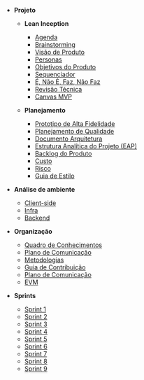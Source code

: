 - **Projeto**

  - **Lean Inception**
    - [Agenda](visao/agenda.md)
    - [Brainstorming](visao/brainstorming.md)
    - [Visão de Produto](visao/visao-produto.md)
    - [Personas](visao/personas.md)
    - [Objetivos do Produto](visao/objetivos.md)
    - [Sequenciador](visao/sequenciador.md)
    - [É, Não É, Faz, Não Faz](visao/e_naoe_faz_naofaz.md)
    - [Revisão Técnica](visao/revisao-tecnica.md)
    - [Canvas MVP](visao/canvas_mvp.md)

  - **Planejamento**

    - [Prototipo de Alta Fidelidade](visao/prototipo.md)
    - [Planejamento de Qualidade](visao/qualidade.md)
    - [Documento Arquitetura](visao/arquitetura.md)
    - [Estrutura Analítica do Projeto (EAP)](visao/estrutura_analitica_projeto.md)
    - [Backlog do Produto](backlog/backlog.md)
    - [Custo](visao/custo_risco.md)
    - [Risco](visao/risco.md)
    - [Guia de Estilo](visao/guia_estilo.md)

- **Análise de ambiente**

  - [Client-side](environment-analyze/client-side.md)
  - [Infra](environment-analyze/infra.md)
  - [Backend](environment-analyze/backend.md)

- **Organização**

  - [Quadro de Conhecimentos](organization/knowledge-board.md)
  - [Plano de Comunicação](organization/communication.md.md)
  - [Metodologias](organization/methodology.md)
  - [Guia de Contribuição](organization/contribution-guide.md)
  - [Plano de Comunicação](organization/communication.md)
  - [EVM](organization/EVM.md)

- **Sprints**

  - [Sprint 1](sprints/sprint1.md)
  - [Sprint 2](sprints/sprint2.md)
  - [Sprint 3](sprints/sprint3.md)
  - [Sprint 4](sprints/sprint4.md)
  - [Sprint 5](sprints/sprint5.md)
  - [Sprint 6](sprints/sprint6.md)
  - [Sprint 7](sprints/sprint7.md)
  - [Sprint 8](sprints/sprint8.md)
  - [Sprint 9](sprints/sprint9.md)



  


